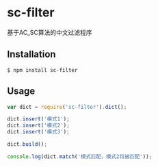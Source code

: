 sc-filter
======

基于AC_SC算法的中文过滤程序

## Installation

    $ npm install sc-filter

## Usage

```js
var dict = require('sc-filter').dict();

dict.insert('模式1');
dict.insert('模式2');
dict.insert('模式3');

dict.build();

console.log(dict.match('模式匹配，模式2将被匹配'));

```




